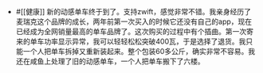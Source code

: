 - #[[健康]] 新的动感单车终于到了。支持zwift，感觉非常不错。我亲身经历了麦瑞克这个品牌的成长，两年前第一次买入的时候它还没有自己的app，现在已经成为全网销量最高的单车品牌了。这次购买的过程中有个插曲。第一次寄来的单车功率显示异常，我可以轻轻松松突破400瓦，于是选择了退货。我只能一个人把单车拆掉又重新装起来。整个包装60多公斤，确实非常不容易。我还在咸鱼上处理了旧的动感单车，一个人把单车搬下了六楼。
